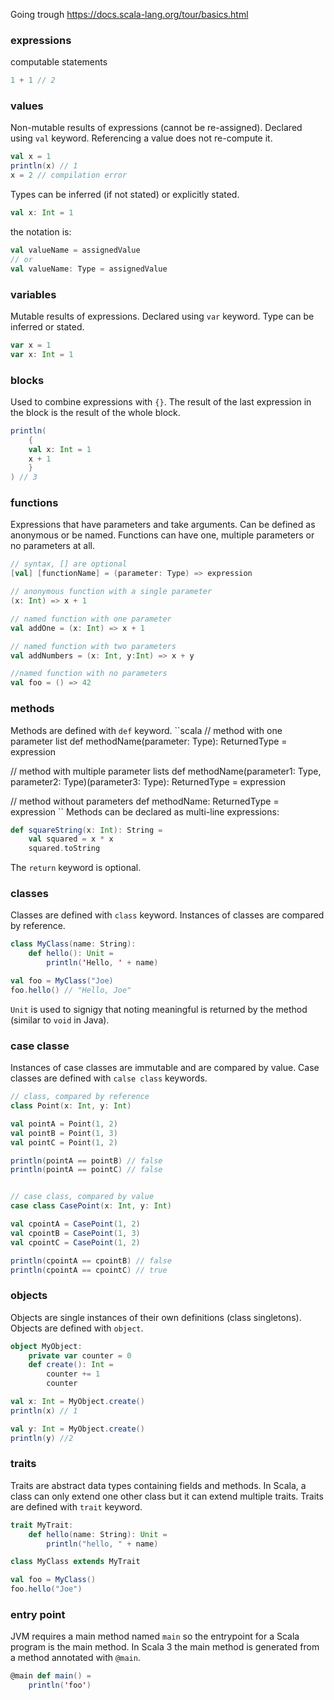 Going trough https://docs.scala-lang.org/tour/basics.html

### expressions
computable statements
```scala
1 + 1 // 2
```

### values
Non-mutable results of expressions (cannot be re-assigned).
Declared using `val` keyword.
Referencing a value does not re-compute it.
```scala
val x = 1
println(x) // 1
x = 2 // compilation error
```
Types can be inferred (if not stated) or explicitly stated.
```scala
val x: Int = 1
```
the notation is:
```scala
val valueName = assignedValue
// or
val valueName: Type = assignedValue
```

### variables
Mutable results of expressions.
Declared using `var` keyword.
Type can be inferred or stated.
```scala
var x = 1
var x: Int = 1
```

### blocks
Used to combine expressions with `{}`.
The result of the last expression in the block is the result of the whole block.

```scala
println(
    {
    val x: Int = 1
    x + 1
    }
) // 3
```

### functions
Expressions that have parameters and take arguments.
Can be defined as anonymous or be named.
Functions can have one, multiple parameters or no parameters at all.
```scala
// syntax, [] are optional
[val] [functionName] = (parameter: Type) => expression

// anonymous function with a single parameter
(x: Int) => x + 1

// named function with one parameter
val addOne = (x: Int) => x + 1

// named function with two parameters
val addNumbers = (x: Int, y:Int) => x + y

//named function with no parameters
val foo = () => 42

```

### methods
Methods are defined with `def` keyword.
``scala
// method with one parameter list
def methodName(parameter: Type): ReturnedType = expression

// method with multiple parameter lists
def methodName(parameter1: Type, parameter2: Type)(parameter3: Type): ReturnedType = expression

// method without parameters
def methodName: ReturnedType = expression
``
Methods can be declared as multi-line expressions:
```scala
def squareString(x: Int): String =
    val squared = x * x
    squared.toString
```
The `return` keyword is optional.

### classes
Classes are defined with `class` keyword.
Instances of classes are compared by reference.
```scala
class MyClass(name: String):
    def hello(): Unit =
        println('Hello, ' + name)

val foo = MyClass("Joe)
foo.hello() // "Hello, Joe"
```
`Unit` is used to signigy that noting meaningful is returned by the method (similar to `void` in Java).

### case classe
Instances of case classes are immutable and are compared by value.
Case classes are defined with `calse class` keywords.
```scala
// class, compared by reference
class Point(x: Int, y: Int)

val pointA = Point(1, 2)
val pointB = Point(1, 3)
val pointC = Point(1, 2)

println(pointA == pointB) // false
println(pointA == pointC) // false


// case class, compared by value
case class CasePoint(x: Int, y: Int)

val cpointA = CasePoint(1, 2)
val cpointB = CasePoint(1, 3)
val cpointC = CasePoint(1, 2)

println(cpointA == cpointB) // false
println(cpointA == cpointC) // true
```

### objects
Objects are single instances of their own definitions (class singletons).
Objects are defined with `object`.
```scala
object MyObject:
    private var counter = 0
    def create(): Int =
        counter += 1
        counter

val x: Int = MyObject.create()
println(x) // 1

val y: Int = MyObject.create()
println(y) //2
```

### traits
Traits are abstract data types containing fields and methods.
In Scala, a class can only extend one other class but it can extend multiple traits.
Traits are defined with `trait` keyword.
```scala
trait MyTrait:
	def hello(name: String): Unit =
		println("hello, " + name)

class MyClass extends MyTrait

val foo = MyClass()
foo.hello("Joe")
```

### entry point
JVM requires a main method named `main` so the entrypoint for a Scala program is the main method.
In Scala 3 the main method is generated from a method annotated with `@main`.
```scala
@main def main() =
    println('foo')
```

